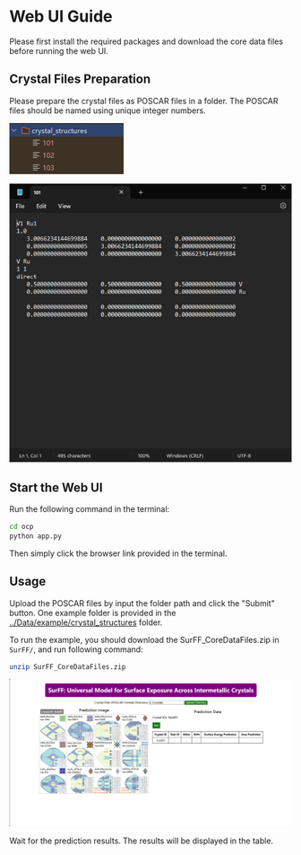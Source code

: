 # Web UI Guide
Please first install the required packages and download the core data files before running the web UI.

## Crystal Files Preparation
Please prepare the crystal files as POSCAR files in a folder.
The POSCAR files should be named using unique integer numbers.

![img0](app_img/img.png) 

![img1](app_img/img_1.png) 


## Start the Web UI
Run the following command in the terminal:
```bash
cd ocp
python app.py
```
Then simply click the browser link provided in the terminal.

## Usage

Upload the POSCAR files by input the folder path and click the "Submit" button.
One example folder is provided in the [../Data/example/crystal_structures](../Data/example/crystal_structures) folder.

To run the example, you should download the SurFF_CoreDataFiles.zip in `SurFF/`, and run following command:

```bash
unzip SurFF_CoreDataFiles.zip
```

![img2](app_img/img_2.png)

Wait for the prediction results. The results will be displayed in the table.